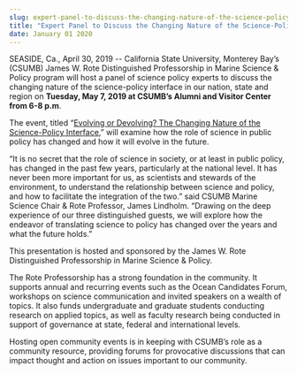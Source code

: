 ```yaml
---
slug: expert-panel-to-discuss-the-changing-nature-of-the-science-policy-interface
title: "Expert Panel to Discuss the Changing Nature of the Science-Policy Interface"
date: January 01 2020
---
```


 
<p>
  SEASIDE, Ca., April 30, 2019 -- California State University, Monterey Bay’s
  (CSUMB) James W. Rote Distinguished Professorship in Marine Science &amp;
  Policy program will host a panel of science policy experts to discuss the
  changing nature of the science-policy interface in our nation, state and
  region on
  <b>Tuesday, May 7, 2019 at CSUMB’s Alumni and Visitor Center from 6-8 p.m</b>.
</p>
<p>
  The event, titled “<a href="https://csumb.edu/marinescience"
    >Evolving or Devolving? The Changing Nature of the Science-Policy
    Interface</a
  >,” will examine how the role of science in public policy has changed and how
  it will evolve in the future.
</p>
<p>
  “It is no secret that the role of science in society, or at least in public
  policy, has changed in the past few years, particularly at the national level.
  It has never been more important for us, as scientists and stewards of the
  environment, to understand the relationship between science and policy, and
  how to facilitate the integration of the two.” said CSUMB Marine Science Chair
  &amp; Rote Professor, James Lindholm. “Drawing on the deep experience of our
  three distinguished guests, we will explore how the endeavor of translating
  science to policy has changed over the years and what the future holds.”
</p>
<p>
  This presentation is hosted and sponsored by the James W. Rote Distinguished
  Professorship in Marine Science &amp; Policy.
</p>
<p>
  The Rote Professorship has a strong foundation in the community. It supports
  annual and recurring events such as the Ocean Candidates Forum, workshops on
  science communication and invited speakers on a wealth of topics. It also
  funds undergraduate and graduate students conducting research on applied
  topics, as well as faculty research being conducted in support of governance
  at state, federal and international levels.
</p>
<p>
  Hosting open community events is in keeping with CSUMB’s role as a community
  resource, providing forums for provocative discussions that can impact thought
  and action on issues important to our community.
</p>
 
